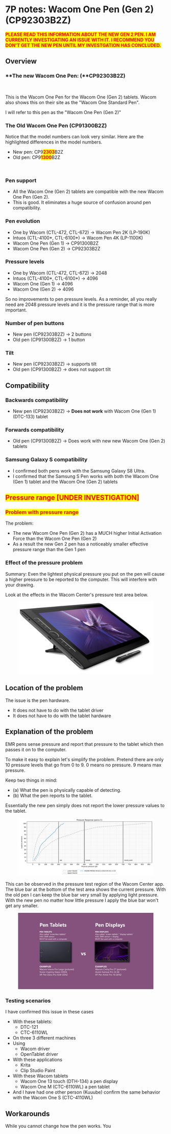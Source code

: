# 7P notes: Wacom One Pen (Gen 2) (CP92303B2Z)

<mark style="color:red;">**PLEASE READ THIS INFORMATION ABOUT THE NEW GEN 2 PEN. I AM CURRENTLY INVESTIGATING AN ISSUE WITH IT. I RECOMMEND YOU DON'T GET THE NEW PEN UNTIL MY INVESTGATION HAS CONCLUDED.**</mark>

## Overview

### **The new Wacom One Pen: (**CP92303B2Z)

<figure><img src="../../.gitbook/assets/Screenshot 2023-08-10 133804.jpg" alt=""><figcaption></figcaption></figure>

This is the Wacom One Pen for the Wacom One (Gen 2) tablets. Wacom also shows this on their site as the "Wacom One Standard Pen".

I will refer to this pen as the "Wacom One Pen (Gen 2)"

### The Old Wacom One Pen (CP91300B2Z)

Notice that the model numbers can look very similar. Here are the highlighted differences in the model numbers.

* New pen: CP9<mark style="color:red;">**2303**</mark>B2Z
* Old pen: CP9<mark style="color:red;">**1300**</mark>B2Z

<figure><img src="../../.gitbook/assets/Screenshot 2023-08-20 204732.jpg" alt=""><figcaption></figcaption></figure>

### **Pen support**

* All the Wacom One (Gen 2) tablets are compatible with the new Wacom One Pen (Gen 2).&#x20;
* This is good. It eliminates a huge source of confusion around pen compatibility.

### **Pen evolution**

* One by Wacom (CTL-472, CTL-672) -> Wacom Pen 2K (LP-190K)
* Intuos (CTL-4100\*, CTL-6100\*) -> Wacom Pen 4K (LP-1100K)&#x20;
* Wacom One Pen (Gen 1) -> CP91300B2Z
* Wacom One Pen (Gen 2) -> CP92303B2Z

### **Pressure levels**

* One by Wacom (CTL-472, CTL-672) -> 2048
* Intuos (CTL-4100\*, CTL-6100\*) -> 4096
* Wacom One (Gen 1) -> 4096
* Wacom One (Gen 2) -> 4096

So no improvements to pen pressure levels. As a reminder, all you really need are 2048 pressure levels and it is the pressure range that is more important.

### **Number of pen buttons**

* New pen (CP92303B2Z) -> 2 buttons
* Old pen (CP91300B2Z) -> 1 button

### **Tilt**

* New pen (CP92303B2Z) -> supports tilt
* Old pen (CP91300B2Z) -> does not support tilt

## Compatibility

### Backwards compatibility

* New pen (CP92303B2Z) -> **Does not work** with Wacom One (Gen 1) (DTC-133) tablet

### Forwards compatibility

* Old pen (CP91300B2Z) -> Does work with new new Wacom One (Gen 2) tablets

### Samsung Galaxy S compatibility

* I confirmed both pens work with the Samsung Galaxy S8 Ultra.
* I confirmed that the Samsung S Pen works with both the Wacom One (Gen 1) tablet and the Wacom One (Gen 2) tablets&#x20;

## <mark style="color:red;">**Pressure range \[UNDER INVESTIGATION]**</mark>

### <mark style="color:red;">Problem with pressure range</mark>

The problem:&#x20;

* The new Wacom One Pen (Gen 2) has a MUCH higher Initial Activation Force than the Wacom One Pen (Gen 2) &#x20;
* As a result the new Gen 2 pen has a noticeably smaller effective pressure range than the Gen 1 pen



### Effect of the pressure problem

Summary: Even the lightest physical pressure you put on the pen will cause a higher pressure to be reported to the computer. This will interfere with your drawing.&#x20;

Look at the effects in the Wacom Center's pressure test area below.

<figure><img src="../../.gitbook/assets/image (1) (1) (1) (1) (1) (1).png" alt=""><figcaption></figcaption></figure>

## Location of the problem

The issue is the pen hardware.

* It does not have to do with the tablet driver
* It does not have to do with the tablet hardware

## Explanation of the problem

EMR pens sense pressure and report that pressure to the tablet which then passes it on to the computer.&#x20;

To make it easy to explain let's simplify the problem. Pretend there are only 10 pressure levels that go from 0 to 9. 0 means no pressure. 9 means max pressure.&#x20;

Keep two things in mind:

* (a) What the pen is physically capable of detecting.&#x20;
* (b) What the pen reports to the tablet.

Essentially the new pen simply does not report the lower pressure values to the tablet.

<figure><img src="../../.gitbook/assets/image.png" alt=""><figcaption></figcaption></figure>

This can be observed in the pressure test region of the Wacom Center app. The blue bar at the bottom of the test area shows the current pressure. With the old pen I can keep the blue bar very small by applying light pressure. With the new pen no matter how little pressure I apply the blue bar won't get any smaller. &#x20;

<figure><img src="../../.gitbook/assets/image (2).png" alt=""><figcaption></figcaption></figure>

### Testing scenarios

I have confirmed this issue in these cases

* With these tablets:
  * DTC-121
  * CTC-6110WL
* On three 3 different machines
* Using
  * Wacom driver&#x20;
  * OpenTablet driver
* With these applications
  * Krita
  * Clip Studio Paint&#x20;
* With these Wacom tablets
  * Wacom One 13 touch (DTH-134) a pen display
  * Wacom One M (CTC-6110WL) a pen tablet
* And I have had one other person (Kuuube) confirm the same behavior with the Wacom One S (CTC-4110WL)

## Workarounds

While you cannot change how the pen works. You
